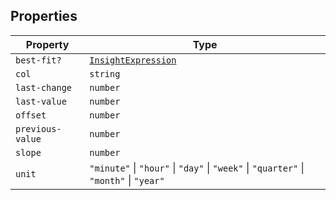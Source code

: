 ## Properties

| Property                                     | Type                                                                                  |
| -------------------------------------------- | ------------------------------------------------------------------------------------- |
| <a id="best-fit"></a> `best-fit?`            | [`InsightExpression`](InsightExpression.md)                                           |
| <a id="col"></a> `col`                       | `string`                                                                              |
| <a id="last-change"></a> `last-change`       | `number`                                                                              |
| <a id="last-value"></a> `last-value`         | `number`                                                                              |
| <a id="offset"></a> `offset`                 | `number`                                                                              |
| <a id="previous-value"></a> `previous-value` | `number`                                                                              |
| <a id="slope"></a> `slope`                   | `number`                                                                              |
| <a id="unit"></a> `unit`                     | `"minute"` \| `"hour"` \| `"day"` \| `"week"` \| `"quarter"` \| `"month"` \| `"year"` |
